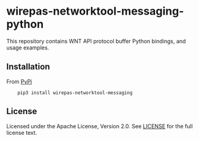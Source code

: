 # wirepas-networktool-messaging-python

This repository contains WNT API protocol buffer Python bindings, and usage examples.

## Installation

From [PyPi][wirepas_networktool_messaging_python_pypi]
```shell
    pip3 install wirepas-networktool-messaging
```

## License

Licensed under the Apache License, Version 2.0.
See [LICENSE][here_license] for the full license text.

[here_license]: LICENSE
[wirepas_networktool_messaging_python_pypi]: https://pypi.org/project/wirepas-networktool-messaging
